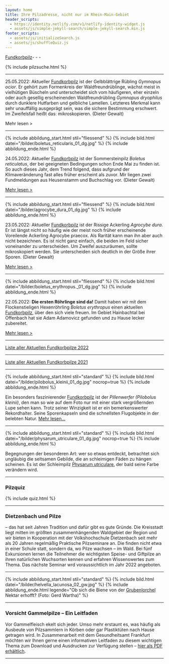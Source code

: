 ```yaml
---
layout: home
title: Ihre Pilzadresse, nicht nur im Rhein-Main-Gebiet
header_scripts:
  - https://identity.netlify.com/v1/netlify-identity-widget.js
  - assets/js/simple-jekyll-search/simple-jekyll-search.min.js
footer_scripts:
  - assets/js/initializeSearch.js
  - assets/js/shuffleQuiz.js
---
```

[Fundkorbpilz](AA "Glossar-")- - -

{% include pilzsuche.html %}

- - -

25.05.2022: Aktueller [Fundkorbpilz](AA "Glossar-") ist der Gelbblättrige Rübling *Gymnopus ocior*. Er gehört zum Formenkreis der Waldfreundrüblinge, wächst meist in vielhütigen Büscheln und unterscheidet sich vom häufigeren, eher einzeln oder auch gesellig erscheinenden Waldfreundrübling *Gymnopus dryophilus* durch dunklere Hutfarben und gelbliche Lamellen. Letzteres Merkmal kann sehr unauffällig ausgeprägt sein, was die sichere Bestimmung erschwert. Im Zweifelsfall heißt das: mikroskopieren. (Dieter Gewalt)

Mehr lesen >

<div style="clear:  both"></div>

- - -

{% include abbildung_start.html stil="fliessend" %}
{% include bild.html datei="/bilder/boletus_reticularis_01_dg.jpg" %}
{% include abbildung_ende.html %}

24.05.2022: Aktueller [Fundkorbpilz](AA "Glossar-") ist der Sommersteinpilz *Boletus reticulatus*, der bei geeigneten Bedingungen schon Ende Mai zu finden ist. So auch dieses Jahr, dem Trend folgend, dass aufgrund der Klimaveränderung fast alles früher erscheint als zuvor. Mir liegen zwei Fundmeldungen aus Heusenstamm und Buchschlag vor. (Dieter Gewalt)

[Mehr lesen >](/pilze/boletus-reticulatus-sommersteinpilz)

<div style="clear:  both"></div>

- - -

{% include abbildung_start.html stil="fliessend" %}
{% include bild.html datei="/bilder/agrocybe_dura_01_dg.jpg" %}
{% include abbildung_ende.html %}

23.05.2022: Aktueller [Fundkorbpilz](AA "Glossar-") ist der Rissige Ackerling *Agrocybe dura*. Er ist längst nicht so häufig wie der meist noch früher erscheinende Voreilende Ackerling Agrocybe praecox. Als Rarität kann man ihn aber auch nicht bezeichnen. Es ist nicht ganz einfach, die beiden im Feld sicher voneinander zu unterscheiden. Um Zweifel auszuräumen, sollte mikroskopiert werden. Sie unterscheiden sich deutlich in der Größe ihrer Sporen. (Dieter Gewalt)

[Mehr lesen >](/pilze/agrocybe-dura-rissiger-ackerling-weißer-ackerling)

<div style="clear:  both"></div>

- - -

{% include abbildung_start.html stil="fliessend" %}
{% include bild.html datei="/bilder/boletus_erythropus._01_dg.jpg" %}
{% include abbildung_ende.html %}

22.05.2022: **Die ersten Röhrlinge sind da!** Damit haben wir mit dem Flockenstieligen Hexenröhrling *Boletus erythropus* einen aktuellen [Fundkorbpilz](AA "Glossar-"), über den sich viele freuen. Im Gebiet Hainbachtal bei Offenbach hat sie Adam Adamovicz gefunden und zu Hause lecker zubereitet.

[Mehr lesen >](/pilze/boletus-erythropus-flockenstieliger-hexenröhrling)

<div style="clear:  both"></div>

- - -

[Liste aller Aktuellen Fundkorbpilze 2022](/artikel/liste-aller-aktuellen-fundkorbpilze-2022.html)

- - -

[Liste aller Aktuellen Fundkorbpilze 2021](/artikel/liste-aller-aktuellen-fundkorbpilze-2021.html)

- - -

{% include abbildung_start.html stil="standard" %}
{% include bild.html datei="/bilder/pilobolus_kleinii_01_dg.jpg" nocrop=true %}
{% include abbildung_ende.html %}

Ein besonders faszinierender [Fundkorbpilz](AA "Glossar-") ist der *Pillenwerfer (Pilobolus kleinii)*, den man so wie auf dem Foto nur mit einer stark vergrößernden Lupe sehen kann. Trotz seiner Winzigkeit ist er ein bemerkenswerter Rekordhalter. Seine Sporenkapseln sind die schnellsten Flugobjekte in der belebten Natur. [Mehr lesen...](/pilze/pilobolus-kleinii-pillenwerfer)

- - -

{% include abbildung_start.html stil="standard" %}
{% include bild.html datei="/bilder/physarum_utriculare_01_dg.jpg" nocrop=true %}
{% include abbildung_ende.html %}

Begegnungen der besonderen Art: wer so etwas entdeckt, betrachtet sich ungläubig die seltsamen Gebilde, die an schleimigen Fäden zu hängen scheinen. Es ist der Schleimpilz [Physarum utriculare](/pilze/physarum-utriculare-fadenfruchtschleimpilz), der bald seine Farbe verändern wird.

- - -

### Pilzquiz

{% include quiz.html %}

- - -

### Dietzenbach und Pilze

– das hat seit Jahren Tradition und dafür gibt es gute Gründe. Die Kreisstadt liegt mitten im größten zusammenhängenden Waldgebiet der Region und wir bieten in Kooperation mit der Volkshochschule Dietzenbach seit mehr als 20 Jahren regelmäßig Praktische Pilzseminare an. Die finden nicht etwa in einer Schule statt, sondern da, wo Pilze wachsen – im Wald. Bei fünf Exkursionen lernen die Teilnehmer die wichtigsten Speise- und Giftpilze an ihren natürlichen Wuchsorten kennen und erfahren Wissenswertes zum Thema. Das nächste Seminar wrd voraussichtlich im Jahr 2022 angeboten.  

- - -

{% include abbildung_start.html stil="standard" %}
{% include bild.html datei="/bilder/helvella_lacunosa_02_gw.jpg" %}
{% include abbildung_ende.html legende="Ob sich die Biene von der <a href='/pilze/helvella-lacunosa-grubenlorchel'>Grubenlorchel</a> Nektar erhofft?  (Foto: Gerd Wartha)" %}

- - -

### Vorsicht Gammelpilze – Ein Leitfaden

Vor Gammelfleisch ekelt sich jeder. Umso mehr erstaunt es, was häufig als Ausbeute von Pilzsammlern in Körben oder gar Plastiktüten nach Hause getragen wird. In Zusammenarbeit mit dem Gesundheitsamt Frankfurt möchten wir Ihnen gerne einen informativen Leitfaden zu diesem wichtigen Thema zum Download und Ausdrucken zur Verfügung stellen – [hier als PDF erhältlich](/assets/docs/Fundkorb.de-Gammelpilze.pdf).

- - -